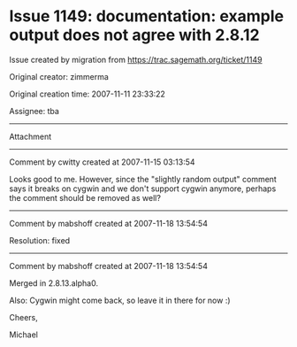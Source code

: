 # Issue 1149: documentation: example output does not agree with 2.8.12

Issue created by migration from https://trac.sagemath.org/ticket/1149

Original creator: zimmerma

Original creation time: 2007-11-11 23:33:22

Assignee: tba




---

Attachment


---

Comment by cwitty created at 2007-11-15 03:13:54

Looks good to me.  However, since the "slightly random output" comment says it breaks on cygwin and we don't support cygwin anymore, perhaps the comment should be removed as well?


---

Comment by mabshoff created at 2007-11-18 13:54:54

Resolution: fixed


---

Comment by mabshoff created at 2007-11-18 13:54:54

Merged in 2.8.13.alpha0.

Also: Cygwin might come back, so leave it in there for now :)

Cheers,

Michael
